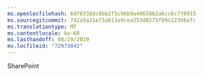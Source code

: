 ```yaml
---
ms.openlocfilehash: 6df6338dc8bb2f5c96b9a4865862a6cc6c776915
ms.sourcegitcommit: 742a5a21e73a811e9cea353d8275f09c22366afc
ms.translationtype: MT
ms.contentlocale: ko-KR
ms.lasthandoff: 08/29/2019
ms.locfileid: "72973842"
---
```

SharePoint